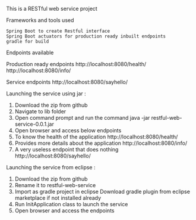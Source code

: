 This is a RESTful web service project

Frameworks and tools used

    Spring Boot to create Restful interface
    Spring Boot actuators for production ready inbuilt endpoints
    gradle for build
    
Endpoints available 

Production ready endpoints 
http://localhost:8080/health/
http://localhost:8080/info/

Service endpoints
http://localhost:8080/sayhello/

Launching the service using jar : 

1. Download the zip from github 
2. Navigate to lib folder 
3. Open command prompt and run the command java -jar restful-web-service-0.0.1.jar   
4. Open browser and access below endpoints
  1. To know the health of the application         http://localhost:8080/health/
  2. Provides more details about the application   http://localhost:8080/info/
  3. A very useless endpoint that does nothing     http://localhost:8080/sayhello/
  
 Launching the service from eclipse :
 
 1. Download the zip from github
 2. Rename it to restful-web-service
 3. Import as gradle project in eclipse 
   Download gradle plugin from eclipse marketplace if not installed already 
 4. Run InitApplication class to launch the service 
 5. Open browser and access the endpoints 
